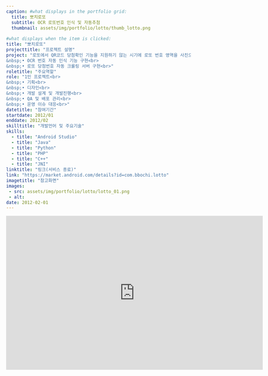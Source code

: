 ```yaml
---
caption: #what displays in the portfolio grid:
  title: 뽀치로또
  subtitle: OCR 로또번호 인식 및 자동추첨
  thumbnail: assets/img/portfolio/lotto/thumb_lotto.png
  
#what displays when the item is clicked:
title: "뽀치로또"
projecttitle: "프로젝트 설명"
project: "로또에서 QR코드 당첨확인 기능을 지원하기 않는 시기에 로또 번호 영역을 사진으로 찍어 자동 번호 인식 및 추첨까지 해주는 로또 자동 추첨 앱<br>
&nbsp;• OCR 번호 자동 인식 기능 구현<br>
&nbsp;• 로또 당첨번호 자동 크롤링 서버 구현<br>"
roletitle: "주요역할"
role: "1인 프로젝트<br>
&nbsp;• 기획<br>
&nbsp;• 디자인<br>
&nbsp;• 개발 설계 및 개발진행<br>
&nbsp;• QA 및 배포 관리<br>
&nbsp;• 운영 이슈 대응<br>"
datetitle: "참여기간"
startdate: 2012/01
enddate: 2012/02
skilltitle: "개발언어 및 주요기술"
skills:
  - title: "Android Studio"
  - title: "Java"
  - title: "Python"
  - title: "PHP"
  - title: "C++"
  - title: "JNI"
linktitle: "링크(서비스 종료)"
link: "https://market.android.com/details?id=com.bbochi.lotto"
imagetitle: "참고화면"
images:
 - src: assets/img/portfolio/lotto/lotto_01.png
 - alt: 
date: 2012-02-01
---
```

<center>
<iframe width="700" height="420" src="https://www.youtube.com/embed/YURrlKfZ0Jc" title="YouTube video player" frameborder="0" allow="accelerometer; autoplay; clipboard-write; encrypted-media; gyroscope; picture-in-picture; web-share" allowfullscreen></iframe>
</center>